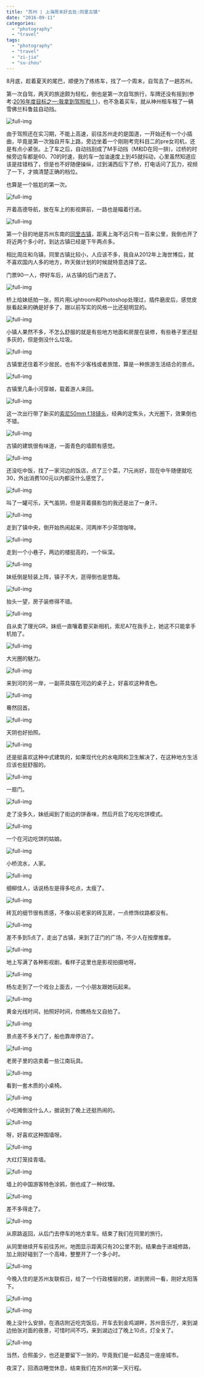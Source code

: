 ```yaml
---
title: "苏州 | 上海周末好去处:同里古镇"
date: "2016-09-11"
categories: 
  - "photography"
  - "travel"
tags: 
  - "photography"
  - "travel"
  - "zi-jia"
  - "su-zhou"
---
```


8月底，趁着夏天的尾巴，顺便为了练练车，找了一个周末，自驾去了一趟苏州。

第一次自驾，两天的旅途颇为轻松，倒也是第一次自驾旅行，车牌还没有摇到(参考:[2016年度目标之一:我拿到驾照啦！](https://luolei.org/i-got-the-driver-license/))，也不急着买车，就从神州租车租了一辆雪佛兰科鲁兹自动挡。

![full-img](https://static.is26.com/blog/2016/09/suzhou/day1/A7S2-D1-05532.jpg)

由于驾照还在实习期，不能上高速，前往苏州走的是国道，一开始还有一个小插曲，毕竟是第一次独自开车上路，旁边坐着一个刚刚考完科目二的pre女司机，还是有点小紧张。上了车之后，自动挡刮成了M手动挡（M和D在同一排)，过桥的时候旁边车都是60、70的时速，我的车一加油速度上到45就抖动，心里虽然知道应该是挂错档了，但是也不好随便操纵，过到浦西后下了桥，打电话问了瓦力，视频了一下，才搞清楚正确的档位。

也算是一个尴尬的第一次。

![full-img](https://static.is26.com/blog/2016/09/suzhou/day1/A7S2-D1-05537.jpg)

开着高德导航，放在车上的影视屏前，一路也是瞄着行进。

![full-img](https://static.is26.com/blog/2016/09/suzhou/day1/A7S2-D1-05636.jpg)

第一个目的地是苏州东南的[同里古镇](http://www.mafengwo.cn/travel-scenic-spot/mafengwo/10435.html)，距离上海不远只有一百来公里，我倒也开了将近两个多小时，到达古镇已经是下午两点多。

相比周庄和乌镇，同里古镇比较小，人应该不多，我自从2012年上海世博后，就不喜欢国内人多的地方，昨天做计划的时候就特意选择了这。

门票90一人，停好车后，从古镇的后门进去了。

![full-img](https://static.is26.com/blog/2016/09/suzhou/day1/A7S2-D1-05550.jpg)

桥上给妹纸拍一张，照片用Lightroom和Photoshop处理过，插件磨皮后，感觉皮肤看起来的确是好多了，跟以前写实的风格一比还挺明显的。

![full-img](https://static.is26.com/blog/2016/09/suzhou/day1/A7S2-D1-05565.jpg)

小镇人果然不多，不怎么舒服的就是有些地方地面和房屋在装修，有些巷子里还挺多灰的，但是倒没什么垃圾。

![full-img](https://static.is26.com/blog/2016/09/suzhou/day1/A7S2-D1-05577.jpg)

古镇里还住着不少居民，也有不少客栈或者旅馆，算是一种旅游生活结合的景点。

![full-img](https://static.is26.com/blog/2016/09/suzhou/day1/A7S2-D1-05594.jpg)

古镇里几条小河穿越，载着游人来回。

![full-img](https://static.is26.com/blog/2016/09/suzhou/day1/A7S2-D1-05623.jpg)

这一次出行带了新买的[索尼50mm f.18镜头](http://item.jd.com/10248760917.html)，经典的定焦头，大光圈下，效果倒也不错。

![full-img](https://static.is26.com/blog/2016/09/suzhou/day1/A7S2-D1-05644.jpg)

古镇的建筑很有味道，一面青色的墙颇有感觉。

![full-img](https://static.is26.com/blog/2016/09/suzhou/day1/A7S2-D1-05668.jpg)

还没吃中饭，找了一家河边的饭店，点了三个菜，71元尚好，现在中午随便就吃30，外出消费100元以内都没什么感觉了。

![full-img](https://static.is26.com/blog/2016/09/suzhou/day1/A7S2-D1-05659.jpg)

叫了一罐可乐，天气虽阴，但是背着摄影包的我还是出了一身汗。

![full-img](https://static.is26.com/blog/2016/09/suzhou/day1/A7S2-D1-05697.jpg)

走到了镇中央，倒开始热闹起来，河两岸不少茶馆咖啡。

![full-img](https://static.is26.com/blog/2016/09/suzhou/day1/A7S2-D1-05709.jpg)

走到一个小巷子，两边的楼挺高的，一个纵深。

![full-img](https://static.is26.com/blog/2016/09/suzhou/day1/A7S2-D1-05722.jpg)

妹纸倒是轻装上阵，镇子不大，逛得倒也是悠哉。

![full-img](https://static.is26.com/blog/2016/09/suzhou/day1/A7S2-D1-05731.jpg)

抬头一望，房子装修得不错。

![full-img](https://static.is26.com/blog/2016/09/suzhou/day1/A7S2-D1-05726.jpg)

自从卖了理光GR，妹纸一直嚷着要买新相机，索尼A7在我手上，她这不只能拿手机拍了。

![full-img](https://static.is26.com/blog/2016/09/suzhou/day1/A7S2-D1-05736.jpg)

大光圈的魅力。

![full-img](https://static.is26.com/blog/2016/09/suzhou/day1/A7S2-D1-05750.jpg)

来到河的另一岸，一副茶具摆在河边的桌子上，好喜欢这种青色。

![full-img](https://static.is26.com/blog/2016/09/suzhou/day1/A7S2-D1-05756.jpg)

蓦然回首。

![full-img](https://static.is26.com/blog/2016/09/suzhou/day1/A7S2-D1-05760.jpg)

天阴也好拍照。

![full-img](https://static.is26.com/blog/2016/09/suzhou/day1/A7S2-D1-05762.jpg)

还是挺喜欢这种中式建筑的，如果现代化的水电网和卫生解决了，在这种地方生活应该也挺舒服的。

![full-img](https://static.is26.com/blog/2016/09/suzhou/day1/A7S2-D1-05771.jpg)

一扇门。

![full-img](https://static.is26.com/blog/2016/09/suzhou/day1/A7S2-D1-05782.jpg)

走了没多久，妹纸闻到了街边的饼香味，然后开启了吃吃吃饼模式。

![full-img](https://static.is26.com/blog/2016/09/suzhou/day1/A7S2-D1-05797.jpg)

一个在河边吃饼的姑娘。

![full-img](https://static.is26.com/blog/2016/09/suzhou/day1/A7S2-D1-05784.jpg)

小桥流水，人家。

![full-img](https://static.is26.com/blog/2016/09/suzhou/day1/A7S2-D1-05833.jpg)

细柳佳人，话说杨左是得多吃点，太瘦了。

![full-img](https://static.is26.com/blog/2016/09/suzhou/day1/A7S2-D1-05843.jpg)

砖瓦的细节很有质感，不像以前老家的砖瓦房，一点修饰纹路都没有。

![full-img](https://static.is26.com/blog/2016/09/suzhou/day1/A7S2-D1-05863.jpg)

差不多到5点了，走出了古镇，来到了正门的广场，不少人在按摩推拿。

![full-img](https://static.is26.com/blog/2016/09/suzhou/day1/A7S2-D1-05861.jpg)

地上写满了各种影视剧，看样子这里也是影视拍摄地呀。

![full-img](https://static.is26.com/blog/2016/09/suzhou/day1/A7S2-D1-05869.jpg)

杨左走到了一个戏台上面去，一个小朋友跟她玩起来。

![full-img](https://static.is26.com/blog/2016/09/suzhou/day1/A7S2-D1-05879.jpg)

黄金光线时间，拍照好时间，你瞧杨左又自拍了。

![full-img](https://static.is26.com/blog/2016/09/suzhou/day1/A7S2-D1-05883.jpg)

景点差不多关门了，船也靠岸停泊了。

![full-img](https://static.is26.com/blog/2016/09/suzhou/day1/A7S2-D1-05893.jpg)

老房子里的店卖着一些江南玩具。

![full-img](https://static.is26.com/blog/2016/09/suzhou/day1/A7S2-D1-05901.jpg)

看到一套木质的小桌椅。

![full-img](https://static.is26.com/blog/2016/09/suzhou/day1/A7S2-D1-05908.jpg)

小吃摊倒没什么人，据说到了晚上还挺热闹的。

![full-img](https://static.is26.com/blog/2016/09/suzhou/day1/A7S2-D1-05914.jpg)

呀，好喜欢这种围墙呀。

![full-img](https://static.is26.com/blog/2016/09/suzhou/day1/A7S2-D1-05953.jpg)

大红灯笼挂青墙。

![full-img](https://static.is26.com/blog/2016/09/suzhou/day1/A7S2-D1-05958.jpg)

墙上的中国游客特色涂鸦，倒也成了一种纹理。

![full-img](https://static.is26.com/blog/2016/09/suzhou/day1/A7S2-D1-05971.jpg)

差不多得走了。

![full-img](https://static.is26.com/blog/2016/09/suzhou/day1/A7S2-D1-05982.jpg)

从原路返回，从后门去停车的地方拿车。结束了我们在同里的旅行。

从同里继续开车前往苏州，地图显示距离只有20公里不到，结果由于进城修路，加上刚好碰到了一个高峰，整整开了一个多小时。

![full-img](https://static.is26.com/blog/2016/09/suzhou/day1/A7S2-D1-06007.jpg)

今晚入住的是苏州友联假日，给了一个行政楼层的房，进到房间一看，刚好太阳落下。

![full-img](https://static.is26.com/blog/2016/09/suzhou/day1/A7S2-D1-06019.jpg)

![full-img](https://static.is26.com/blog/2016/09/suzhou/day1/A7S2-D1-06075.jpg)

晚上没什么安排，在酒店附近吃完饭后，开车去到金鸡湖畔，苏州音乐厅，来到湖边拍张对面的夜景，可惜时间不巧，来到湖边过了晚上10点，灯全关了。

![full-img](https://static.is26.com/blog/2016/09/suzhou/day1/A7S2-D1-06047.jpg)

当然，合照虽少，也还是要留下一张的，毕竟我们是一起遇见一座座城市。

夜深了，回酒店睡觉休息，结束我们在苏州的第一天行程。
